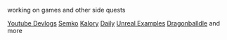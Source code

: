 working on games and other side quests

[Youtube Devlogs](https://www.youtube.com/@semkolol) [Semko](https://playsemko.com/) [Kalory](https://kalory.app/) [Daily](https://apps.apple.com/us/app/daily-habit-quest-tracker/id6746382725) [Unreal Examples](https://unrealexamples.com/docs/attach-actor-to-socket) [Dragonballdle](https://dragonballdle.app/) and more
